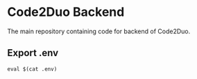 # Code2Duo Backend

The main repository containing code for backend of Code2Duo.

## Export .env

```shell
eval $(cat .env)
```
